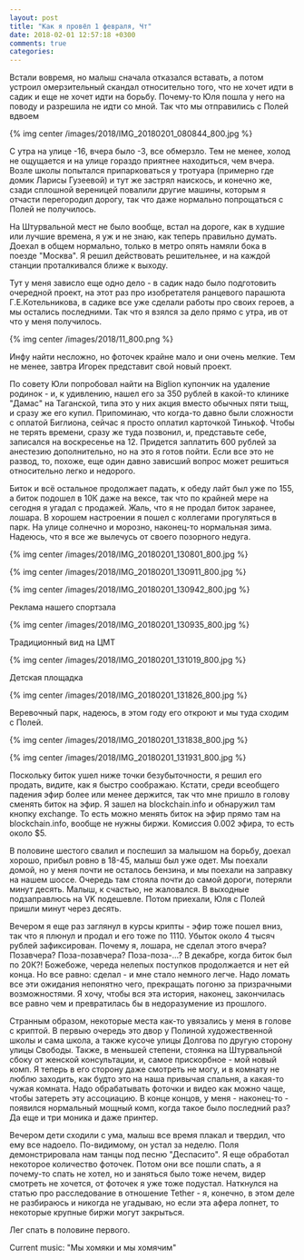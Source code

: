 ```yaml
---
layout: post
title: "Как я провёл 1 февраля, Чт"
date: 2018-02-01 12:57:18 +0300
comments: true
categories: 
---
```

Встали вовремя, но малыш сначала отказался вставать, а потом устроил омерзительный скандал относительно того, что не хочет идти в садик и еще не хочет идти на борьбу. Почему-то Юля пошла у него на поводу и разрешила не идти со мной. Так что мы отправились с Полей вдвоем

{% img center /images/2018/IMG_20180201_080844_800.jpg %}

С утра на улице -16, вчера было -3, все обмерзло. Тем не менее, холод не ощущается и на улице гораздо приятнее находиться, чем вчера. Возле школы попытался припарковаться у тротуара (примерно где домик Ларисы Гузеевой) и тут же застрял наискось, и конечно же, сзади сплошной вереницей повалили другие машины, которым я отчасти перегородил дорогу, так что даже нормально попрощаться с Полей не получилось.

На Штурвальной мест не было вообще, встал на дороге, как в худшие или лучшие времена, я уж и не знаю, как теперь правильно думать. Доехал в общем нормально, только в метро опять намяли бока в поезде "Москва". Я решил действовать решительнее, и на каждой станции проталкивался ближе к выходу.

Тут у меня зависло еще одно дело - в садик надо было подготовить очередной проект, на этот раз про изобретателя ранцевого парашюта Г.Е.Котельникова, в садике все уже сделали работы про своих героев, а мы остались последними. Так что я взялся за дело прямо с утра, ив от что у меня получилось.

{% img center /images/2018/11_800.png %}

Инфу найти несложно, но фоточек крайне мало и они очень мелкие. Тем не менее, завтра Игорек представит свой новый проект.

По совету Юли попробовал найти на Biglion купончик на удаление родинок - и, к удивлению, нашел его за 350 рублей в какой-то клинике "Дамас" на Таганской, типа это у них акция вместо обычных пяти тыщ, и сразу же его купил. Припоминаю, что когда-то давно были сложности с оплатой Биглиона, сейчас я просто оплатил карточкой Тинькоф. Чтобы не терять времени, сразу же туда позвонил, и, представьте себе, записался на воскресенье на 12. Придется заплатить 600 рублей за анестезию дополнительно, но на это я готов пойти. Если все это не развод, то, похоже, еще один давно зависший вопрос может решиться относительно легко и недорого. 

Биток и всё остальное продолжает падать, к обеду лайт был уже по 155, а биток подошел в 10К даже на вексе, так что по крайней мере на сегодня я угадал с продажей. Жаль, что я не продал биток заранее, лошара. В хорошем настроении я пошел с коллегами прогуляться в парк. На улице солнечно и морозно, наконец-то нормальная зима. Надеюсь, что я все же вылечусь от своего позорного недуга.

{% img center /images/2018/IMG_20180201_130801_800.jpg %}

{% img center /images/2018/IMG_20180201_130911_800.jpg %}

{% img center /images/2018/IMG_20180201_130942_800.jpg %}

Реклама нашего спортзала

{% img center /images/2018/IMG_20180201_130935_800.jpg %}

Традиционный вид на ЦМТ

{% img center /images/2018/IMG_20180201_131019_800.jpg %}

Детская площадка

{% img center /images/2018/IMG_20180201_131826_800.jpg %}

Веревочный парк, надеюсь, в этом году его откроют и мы туда сходим с Полей.

{% img center /images/2018/IMG_20180201_131838_800.jpg %}

{% img center /images/2018/IMG_20180201_131931_800.jpg %}

Поскольку биток ушел ниже точки безубыточности, я решил его продать, видите, как я быстро соображаю. Кстати, среди всеобщего падения эфир более или менее держится, так что мне пришло в голову сменять биток на эфир. Я зашел на blockchain.info и обнаружил там кнопку exchange.
То есть можно менять биток на эфир прямо там на blockchain.info, вообще не нужны биржи. Комиссия 0.002 эфира, то есть около $5. 

В половине шестого свалил и поспешил за малышом на борьбу, доехал хорошо, прибыл ровно в 18-45, малыш был уже одет. Мы поехали домой, но у меня почти не осталось бензина, и мы поехали на заправку на нашем шоссе. Очередь там стояла почти до самой дороги, потеряли минут десять. Малыш, к счастью, не жаловался. В выходные подзаправлюсь на VK подешевле. Потом приехали, Юля с Полей пришли минут через десять.

Вечером я еще раз заглянул в курсы крипты - эфир тоже пошел вниз, так что я плюнул и продал и его тоже по 1110. Убыток около 4 тысяч рублей зафиксирован. Почему я, лошара, не сделал этого вчера? Позавчера? Поза-позавчера? Поза-поза-...? В декабре, когда биток был по 20К?! Божебоже, череда нелепых поступков продолжается и нет ей конца. Но все равно: сделал - и мне стало немного легче. Надо ломать все эти ожидания непонятно чего, прекращать погоню за призрачными возможностями. Я хочу, чтобы вся эта история, наконец, закончилась все равно чем и превратилась бы в недоразумение из прошлого.

Странным образом, некоторые места как-то увязались у меня в голове с криптой. В первыю очередь это двор у Полиной художественной школы и сама школа, а также кусоче улицы Долгова по другую сторону улицы Свободы. Также, в меньшей степени, стоянка на Штурвальной сбоку от женской консультации, и, самое прискорбное - мой новый комп. Я теперь в его сторону даже смотреть не могу, и в комнату не люблю заходить, как будто это на наша привычая спальня, а какая-то чужая комната. Надо обрабатывать фоточки и видео как можно чаще, чтобы затереть эту ассоциацию. В конце концов, у меня - наконец-то - появился нормальный мощный комп, когда такое было последний раз? Да еще и три моника и даже принтер.

Вечером дети сходили с ума, малыш все время плакал и твердил, что ему все надоело. По-видимому, он устал за неделю. Поля демонстрировала нам танцы под песню "Деспасито". Я еще обработал некоторое количество фоточек. Потом они все пошли спать, а я почему-то спать не хотел, но и заняться было тоже нечем, видер смотреть не хочется, от фоточек я уже тоже подустал. Наткнулся на статью про расследование в отношение Tether - я, конечно, в этом деле не разбираюсь и никогда не угадываю, но если эта афера лопнет, то некоторые крупные биржи могут закрыться.

Лег спать в половине первого.

Current music: "Мы хомяки и мы хомячим"